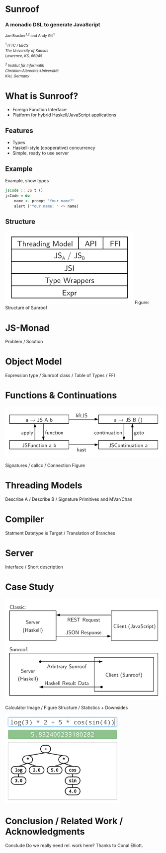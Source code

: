 # Sunroof 
<h3>A monadic DSL to generate JavaScript</h3>
<p>
  <small>Jan Bracker<sup>1,2</sup> and Andy Gill<sup>1</sup></small>
</p>
<p><small>
  <address>
    <sup>1</sup>
    ITTC / EECS<br />
    The University of Kansas<br />
    Lawrence, KS, 66045
  </address>
</small></p>
<p><small>
  <address>
    <sup>2</sup>
    Institut für Informatik<br />
    Christian-Albrechts-Universität<br />
    Kiel, Germany
  </address>
</small></p>

# What is Sunroof?

 * Foreign Function Interface
 * Platform for hybrid Haskell/JavaScript applications


## Features

 * Types
 * Haskell-style (cooperative) concurrency
 * Simple, ready to use server


## Example

Example, show types

```haskell
jsCode :: JS t ()
jsCode = do
    name <- prompt "Your name?"
    alert ("Your name: " <> name)
```


## Structure

![Structure of Sunroof](sunroof-structure.png)
Figure: Structure of Sunroof


# JS-Monad

Problem / Solution


# Object Model

Expression type / Sunroof class / Table of Types / FFI


# Functions & Continuations

![](sunroof-func-cont.png)

Signatures / callcc / Connection Figure


# Threading Models

Describe A / Describe B / Signature Primitives and MVar/Chan


# Compiler

Statment Datetype is Target / Translation of Branches


# Server

Interface / Short description


# Case Study

![](example-structure.png)

Calculator Image / Figure Structure / Statistics + Downsides

![The example application](example-application.png)


# Conclusion / Related Work / Acknowledgments

Conclude
Do we really need rel. work here?
Thanks to Conal Elliott.







